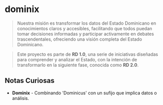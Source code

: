 # dominix

> Nuestra misión es transformar los datos del Estado Dominicano en conocimientos claros y accesibles, facilitando que todos puedan tomar decisiones informadas y participar activamente en debates trascendentales, ofreciendo una visión completa del Estado Dominicano.

> Este proyecto es parte de **RD 1.0**, una serie de iniciativas diseñadas para comprender y analizar el Estado, con la intención de transformarlo en la siguiente fase, conocida como **RD 2.0**.

## Notas Curiosas

- **Dominix** - Combinando 'Dominicus' con un sufijo que implica datos o análisis.
